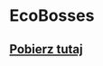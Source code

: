# EcoBosses

## [Pobierz tutaj](https://www.spigotmc.org/resources/1-16-1-17-%E2%9A%A1-ecobosses-%E2%98%84%EF%B8%8F-make-custom-bosses-%E2%9C%85-no-coding-knowlege-needed.86576/)

